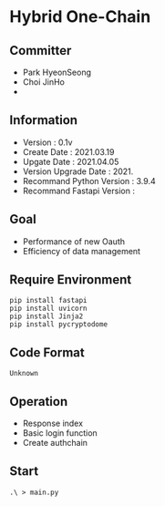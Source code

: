 # Hybrid One-Chain

## Committer
- Park HyeonSeong
- Choi JinHo
- 

## Information
- Version : 0.1v
- Create Date : 2021.03.19
- Upgate Date : 2021.04.05
- Version Upgrade Date : 2021.
- Recommand Python Version : 3.9.4
- Recommand Fastapi Version : 

## Goal
- Performance of new Oauth
- Efficiency of data management

## Require Environment
```
pip install fastapi
pip install uvicorn
pip install Jinja2
pip install pycryptodome
```

## Code Format
``` Unknown ```

## Operation
- Response index
- Basic login function
- Create authchain

## Start
```
.\ > main.py
```